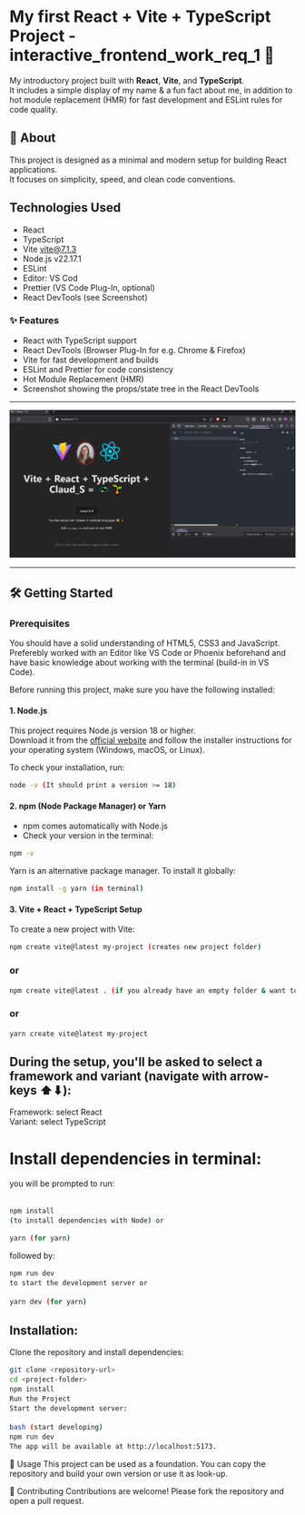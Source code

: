 # My first React + Vite + TypeScript Project - interactive_frontend_work_req_1 🧩

My introductory project built with **React**, **Vite**, and **TypeScript**.  
It includes a simple display of my name & a fun fact about me, in addition to hot module replacement (HMR) for fast development and ESLint rules for code quality.

## 🚀 About

This project is designed as a minimal and modern setup for building React applications.  
It focuses on simplicity, speed, and clean code conventions.

## Technologies Used

- React
- TypeScript
- Vite vite@7.1.3
- Node.js v22.17.1
- ESLint
- Editor: VS Cod
- Prettier (VS Code Plug-In, optional)
- React DevTools (see Screenshot)

### ✨ Features

- React with TypeScript support
- React DevTools (Browser Plug-In for e.g. Chrome & Firefox)
- Vite for fast development and builds
- ESLint and Prettier for code consistency
- Hot Module Replacement (HMR)
- Screenshot showing the props/state tree in the React DevTools
---

![Screenshot props/state tree in the React DevTools](./src/assets/ScreenshotWorkRequ1.PNG)

---

## 🛠️ Getting Started

### Prerequisites

You should have a solid understanding of HTML5, CSS3 and JavaScript.
Preferebly worked with an Editor like VS Code or Phoenix beforehand and have
basic knowledge about working with the terminal (build-in in VS Code).

Before running this project, make sure you have the following installed:

#### 1. Node.js

This project requires Node.js version 18 or higher.  
Download it from the [official website](https://nodejs.org/) and follow the installer instructions for your operating system (Windows, macOS, or Linux).

To check your installation, run:

```bash
node -v (It should print a version >= 18)
```

#### 2. npm (Node Package Manager) or Yarn

- npm comes automatically with Node.js
- Check your version in the terminal:

```bash
npm -v
```

Yarn is an alternative package manager. To install it globally:

```bash
npm install -g yarn (in terminal)
```

#### 3. Vite + React + TypeScript Setup

To create a new project with Vite:

```bash
npm create vite@latest my-project (creates new project folder)
```

### or

```bash
npm create vite@latest . (if you already have an empty folder & want to start from there)
```

### or

```bash
yarn create vite@latest my-project
```

## During the setup, you'll be asked to select a framework and variant (navigate with arrow-keys ⬆⬇):

Framework: select React <br>
Variant: select TypeScript <br>


# Install dependencies in terminal:

you will be prompted to run:

```bash

npm install 
(to install dependencies with Node) or

```
```bash
yarn (for yarn)
```
followed by:

```bash
npm run dev 
to start the development server or

yarn dev (for yarn)
```

## Installation:

Clone the repository and install dependencies:

```bash
git clone <repository-url>
cd <project-folder>
npm install
Run the Project
Start the development server:

bash (start developing)
npm run dev
The app will be available at http://localhost:5173.
```

📖 Usage
This project can be used as a foundation. You can copy the repository
and build your own version or use it as look-up.

🤝 Contributing
Contributions are welcome!
Please fork the repository and open a pull request.
